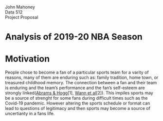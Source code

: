 John Mahoney\
Data 512\
Project Proposal

# Analysis of 2019-20 NBA Season

# Motivation
People chose to become a fan of a particular sports team for a varity of reasons, many of them are enduring such as: family tradition, home town, or treasured childhood memory. The connection between a fan and their team is enduring and the team’s performance and the fan’s self-esteem are strongly linked([Abrams & Hogg](https://psycnet.apa.org/record/1989-22355-001)[1], [Wann et al](https://www.emerald.com/insight/content/doi/10.1108/JCM-02-2014-0856/full/html)[2]). This impiles sports may be a source of strenght for some fans during difficult times such as the Covid-19 pandemic. However altering the sports schedule or format can lead to questions of legitimacy and then sports may become a source of uncertianty in a fans life.
